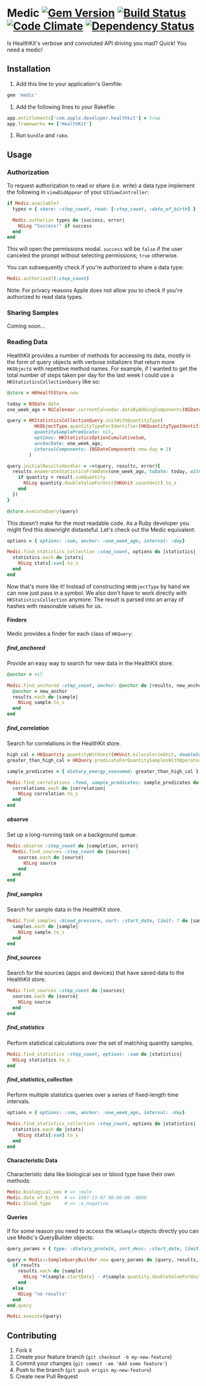 # Medic [![Gem Version](https://badge.fury.io/rb/medic.svg)](http://badge.fury.io/rb/medic) [![Build Status](https://travis-ci.org/ryanlntn/medic.svg)](https://travis-ci.org/ryanlntn/medic) [![Code Climate](https://codeclimate.com/github/ryanlntn/medic/badges/gpa.svg)](https://codeclimate.com/github/ryanlntn/medic) [![Dependency Status](https://gemnasium.com/ryanlntn/medic.svg)](https://gemnasium.com/ryanlntn/medic)

Is HealthKit's verbose and convoluted API driving you mad? Quick! You need a medic!

## Installation

1. Add this line to your application's Gemfile:

  ```ruby
  gem 'medic'
  ```

1. Add the following lines to your Rakefile:

  ```ruby
  app.entitlements['com.apple.developer.healthkit'] = true
  app.frameworks += ['HealthKit']
  ```

1. Run `bundle` and `rake`.

## Usage

### Authorization

To request authorization to read or share (i.e. write) a data type implement the following in `viewDidAppear` of your `UIViewController`:

```ruby
if Medic.available?
  types = { share: :step_count, read: [:step_count, :date_of_birth] }

  Medic.authorize types do |success, error|
    NSLog "Success!" if success
  end
end
```

This will open the permissions modal. `success` will be `false` if the user canceled the prompt without selecting permissions; `true` otherwise.

You can subsequently check if you're authorized to share a data type:

```ruby
Medic.authorized?(:step_count)
```

Note: For privacy reasons Apple does not allow you to check if you're authorized to read data types.

### Sharing Samples

Coming soon...

### Reading Data

HealthKit provides a number of methods for accessing its data, mostly in the form of query objects with verbose initializers that return more `HKObject`s with repetitive method names. For example, if I wanted to get the total number of steps taken per day for the last week I could use a `HKStatisticsCollectionQuery` like so:

```ruby
@store = HKHealthStore.new

today = NSDate.date
one_week_ago = NSCalendar.currentCalendar.dateByAddingComponents(NSDateComponents.new.setDay(-7), toDate: today, options: 0)

query = HKStatisticsCollectionQuery.initWithQuantityType(
          HKObjectType.quantityTypeForIdentifier(HKQuantityTypeIdentifierStepCount),
          quantitySamplePredicate: nil,
          options: HKStatisticsOptionCumulativeSum,
          anchorDate: one_week_ago,
          intervalComponents: (NSDateComponents.new.day = 1)
        )

query.initialResultsHandler = ->(query, results, error){
  results.enumerateStatisticsFromDate(one_week_ago, toDate: today, withBlock: ->(result, stop){
    if quantity = result.sumQuantity
      NSLog quantity.doubleValueForUnit(HKUnit.countUnit).to_s
    end
  })
}

@store.executeQuery(query)
```

This doesn't make for the most readable code. As a Ruby developer you might find this downright distasteful. Let's check out the Medic equivalent:

```ruby
options = { options: :sum, anchor: :one_week_ago, interval: :day}

Medic.find_statistics_collection :step_count, options do |statistics|
  statistics.each do |stats|
    NSLog stats[:sum].to_s
  end
end
```

Now that's more like it! Instead of constructing `HKObjectType` by hand we can now just pass in a symbol. We also don't have to work directly with `HKStatisticsCollection` anymore. The result is parsed into an array of hashes with reasonable values for us.

#### Finders

Medic provides a finder for each class of `HKQuery`:

##### find_anchored

Provide an easy way to search for new data in the HealthKit store.

```ruby
@anchor = nil

Medic.find_anchored :step_count, anchor: @anchor do |results, new_anchor|
  @anchor = new_anchor
  results.each do |sample|
    NSLog sample.to_s
  end
end
```

##### find_correlation

Search for correlations in the HealthKit store.

```ruby
high_cal = HKQuantity.quantityWithUnit(HKUnit.kilocalorieUnit, doubleValue: 800.0)
greater_than_high_cal = HKQuery.predicateForQuantitySamplesWithOperatorType(NSGreaterThanOrEqualToPredicateOperatorType, quantity: high_cal)

sample_predicates = { dietary_energy_consumed: greater_than_high_cal }

Medic.find_correlations :food, sample_predicates: sample_predicates do |correlations|
  correlations.each do |correlation|
    NSLog correlation.to_s
  end
end
```

##### observe

Set up a long-running task on a background queue.

```ruby
Medic.observe :step_count do |completion, error|
  Medic.find_sources :step_count do |sources|
    sources.each do |source|
      NSLog source
    end
  end
end
```

##### find_samples

Search for sample data in the HealthKit store.

```ruby
Medic.find_samples :blood_pressure, sort: :start_date, limit: 7 do |samples|
  samples.each do |sample|
    NSLog sample.to_s
  end
end
```

##### find_sources

Search for the sources (apps and devices) that have saved data to the HealthKit store.

```ruby
Medic.find_sources :step_count do |sources|
  sources.each do |source|
    NSLog source
  end
end
```

##### find_statistics

Perform statistical calculations over the set of matching quantity samples.

```ruby
Medic.find_statistics :step_count, options: :sum do |statistics|
  NSLog statistics.to_s
end
```

##### find_statistics_collection

Perform multiple statistics queries over a series of fixed-length time intervals.

```ruby
options = { options: :sum, anchor: :one_week_ago, interval: :day}

Medic.find_statistics_collection :step_count, options do |statistics|
  statistics.each do |stats|
    NSLog stats[:sum].to_s
  end
end
```

#### Characteristic Data

Characteristic data like biological sex or blood type have their own methods:

```ruby
Medic.biological_sex # => :male
Medic.date_of_birth  # => 1987-11-07 00:00:00 -0800
Medic.blood_type     # => :o_negative
```

#### Queries

If for some reason you need to access the `HKSample` objects directly you can use Medic's QueryBuilder objects:

```ruby
query_params = { type: :dietary_protein, sort_desc: :start_date, limit: 7 }

query = Medic::SampleQueryBuilder.new query_params do |query, results, error|
  if results
    results.each do |sample|
      NSLog "#{sample.startDate} - #{sample.quantity.doubleValueForUnit(HKUnit.gramUnit)}"
    end
  else
    NSLog "no results"
  end
end.query

Medic.execute(query)
```

## Contributing

1. Fork it
2. Create your feature branch (`git checkout -b my-new-feature`)
3. Commit your changes (`git commit -am 'Add some feature'`)
4. Push to the branch (`git push origin my-new-feature`)
5. Create new Pull Request

